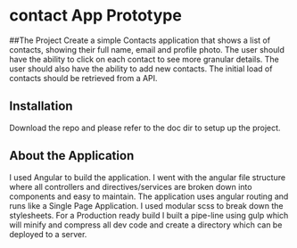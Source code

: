 # contact App Prototype

##The Project
Create a simple Contacts application that shows a list of contacts, showing their full name, email and profile photo. The user should have the ability to click on each contact to see more granular details. The user should also have the ability to add new contacts.
The initial load of contacts should be retrieved from a API.

## Installation
Download the repo and please refer to the doc dir to setup up the project.

## About the Application

I used Angular to build the application. 
I went with the angular file structure where all controllers and directives/services are broken down into components and easy to maintain. 
The application uses angular routing and runs like a Single Page Application. I used modular scss to break down the stylesheets. 
For a Production ready build I built a pipe-line using gulp which will minify and compress all dev code and create a directory which can be deployed to a server.

